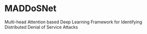 # MADDoSNet
Multi-head Attention based Deep Learning Framework for Identifying Distributed Denial of Service Attacks
